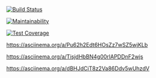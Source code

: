 [![Build Status](https://travis-ci.org/atranarta/project-lvl1-s412.svg?branch=master)](https://travis-ci.org/atranarta/project-lvl1-s412)

[![Maintainability](https://api.codeclimate.com/v1/badges/b31a6f9b94cfad8c4bd8/maintainability)](https://codeclimate.com/github/atranarta/project-lvl1-s412/maintainability)

[![Test Coverage](https://api.codeclimate.com/v1/badges/b31a6f9b94cfad8c4bd8/test_coverage)](https://codeclimate.com/github/atranarta/project-lvl1-s412/test_coverage)

https://asciinema.org/a/Pu62h2Edt6HOsZz7wSZ5wjKLb

https://asciinema.org/a/TisjdHbBN4g00rlAPDDnF2wjs

https://asciinema.org/a/dBHJdCiT8z2Va86Ddv5wUhzdV